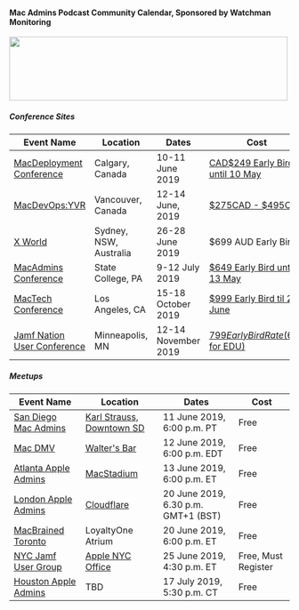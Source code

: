 #### Mac Admins Podcast Community Calendar, Sponsored by Watchman Monitoring

[<img src="https://podcast.macadmins.org/wp-content/uploads/2017/06/Watchman-Monitoring-logo-blue.png" alt="" width="500" height="115" />](https://www.watchmanmonitoring.com)

##### Conference Sites

| Event Name | Location | Dates | Cost |
|------------|----------|-------|------|
| [MacDeployment Conference](http://macdeployment.ca) | Calgary, Canada | 10-11 June 2019 | [CAD$249 Early Bird until 10 May](http://macdeployment.ca) |
| [MacDevOps:YVR](https://mdoyvr.com) | Vancouver, Canada | 12-14 June, 2019 | [$275CAD - $495CAD](https://mdoyvr.com/buy-tickets/) |
| [X World](https://auc.edu.au/xworld/about/) | Sydney, NSW, Australia | 26-28 June 2019 | $699 AUD Early Bird |
| [MacAdmins Conference](https://macadmins.psu.edu) | State College, PA | 9-12 July 2019 | [$649 Early Bird until 13 May](http://www.cvent.com/events/2019-macadmins-conference-at-penn-state/event-summary-a861fd3e6e4a4837924577becde201cf.aspx) |
| [MacTech Conference](https://conference.mactech.com) | Los Angeles, CA | 15-18 October 2019 | [$999 Early Bird til 28 June](https://forms.mactech.com/fillsurvey.php?sid=676&rid=None) |
| [Jamf Nation User Conference](https://www.jamf.com/events/jamf-nation-user-conference/2019/) | Minneapolis, MN | 12-14 November 2019 | [$799 Early Bird Rate ($699 for EDU)](https://www.cvent.com/events/jamf-nation-user-conference-2019/registration-7d9e9c5d913c4c38b847a10de4a84e25.aspx) |


##### Meetups

| Event Name | Location | Dates | Cost |
|------------|----------|-------|------|
| [San Diego Mac Admins](https://www.jamf.com/jamf-nation/events/user-groups/283/san-diego-macadmins) | [Karl Strauss, Downtown SD](https://goo.gl/maps/7n5nfAMHy3cF3hhK9) | 11 June 2019, 6:00 p.m. PT | Free |
| [Mac DMV](https://www.macdmv.com/macdmv-happy-hour-at-walters-bar/) | [Walter's Bar](https://goo.gl/maps/HVjnJa8rAmgkXpN26) | 12 June 2019, 6:00 p.m. EDT | Free |
| [Atlanta Apple Admins](https://atlappleadmins.com) | [MacStadium](http://maps.apple.com/?address=1100,White+St+SW,Atlanta,Georgia,30310) | 13 June 2019, 6:00 p.m. ET | Free |
| [London Apple Admins](https://londonappleadmins.org.uk/2019/05/23/20th-june-2019-meet-up-cloudflare/) | [Cloudflare](https://www.cloudflare.com/en-gb/) | 20 June 2019, 6.30 p.m. GMT+1 (BST) | Free |
| [MacBrained Toronto](https://www.eventbrite.com/e/toronto-macbrained-for-all-admins-cloud-infrastructure-and-identity-management-tickets-60528087138) | LoyaltyOne Atrium | 20 June 2019, 6:00 p.m. ET | Free |
| [NYC Jamf User Group](https://www.jamf.com/jamf-nation/events/user-groups) | [Apple NYC Office](https://maps.apple.com/?address=Apple%20Inc.,%20100%205th%20Ave,%20New%20York,%20NY%2010011,%20United%20States&auid=5865647463717811209&ll=40.737050,-73.993311&lsp=9902&q=New%20York%20City%201&_ext=ChoKBQgEEOIBCgQIBRADCgUIBhCKAQoECAoQABImKWjXc3nEXURAMdJqV4fzf1LAOeasmdXqXkRAQRZ2Qkkxf1LAUAM%3D&t=m) | 25 June 2019, 4:30 p.m. ET | Free, Must Register |
| [Houston Apple Admins](https://houstonappleadmins.org) | TBD | 17 July 2019, 5:30 p.m. CT | Free |
